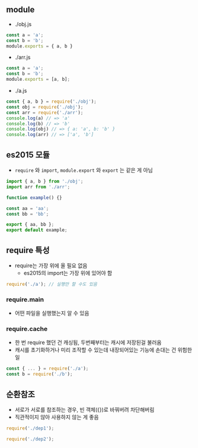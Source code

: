 ## module
- ./obj.js
```js
const a = 'a';
const b = 'b';
module.exports = { a, b }
```
- ./arr.js
```js
const a = 'a';
const b = 'b';
module.exports = [a, b];
```
- ./a.js
```js
const { a, b } = require('./obj');
const obj = require('./obj');
const arr = require('./arr');
console.log(a) // => 'a'
console.log(b) // => 'b'
console.log(obj) // => { a: 'a', b: 'b' }
console.log(arr) // => ['a', 'b']
```
## es2015 모듈
- `require` 와 `import`, `module.export` 와 `export` 는 같은 게 아님
```js
import { a, b } from './obj';
import arr from './arr';

function example() {}

const aa = 'aa';
const bb = 'bb';

export { aa, bb };
export default example;
```
## require 특성
- require는 가장 위에 올 필요 없음
  - es2015의 import는 가장 위에 있어야 함
```js
require('./a'); // 실행만 할 수도 있음
```
### require.main
- 어떤 파일을 실행했는지 알 수 있음
### require.cache
- 한 번 require 했던 건 캐싱됨, 두번째부터는 캐시에 저장된걸 불러옴
- 캐시를 초기화하거나 미리 조작할 수 있는데 내장되어있는 기능에 손대는 건 위험한 일
```js
const { ... } = require('./a');
const b = require('./b');
```
## 순환참조
- 서로가 서로를 참조하는 경우, 빈 객체({})로 바꿔버려 차단해버림
- 직관적이지 않아 사용하지 않는 게 좋음
```js
require('./dep1');
```
```js
require('./dep2');
```